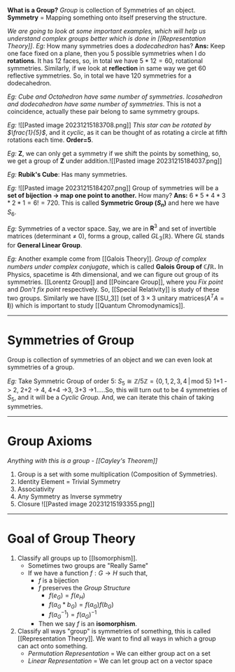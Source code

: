 **What is a Group?**
*Group* is collection of Symmetries of an object. 
**Symmetry** = Mapping something onto itself preserving the structure.

*We are going to look at some important examples, which will help us understand complex groups better which is done in [[Representation Theory]]*.
*Eg:* How many symmetries does a *dodecahedron* has?
**Ans:** Keep one face fixed on a plane, then you $5$ possible symmetries when I do **rotations**. It has $12$ faces, so, in total we have $5*12 = 60$, rotational symmetries. 
Similarly, if we look at **reflection** in same way we get $60$ reflective symmetries. So, in total we have $120$ symmetries for a dodecahedron.

*Eg:* *Cube and Octahedron have same number of symmetries*. *Icosahedron and dodecahedron have same number of symmetries*.
This is not a coincidence, actually these pair belong to same symmetry groups.

*Eg:* ![[Pasted image 20231215183708.png]]
*This star can be rotated by $\frac{1}{5}$*, and it *cyclic*, as it can be thought of as rotating a circle at fifth rotations each time. **Order=5**.

*Eg:* $\mathbf{Z}$, we can only get a symmetry if we shift the points by something, so, we get a group of $\mathbf{Z}$ under addition.![[Pasted image 20231215184037.png]]

*Eg:* **Rubik's Cube**: Has many symmetries.

*Eg:* ![[Pasted image 20231215184207.png]]
Group of symmetries will be a **set of bijection -> map one point to another.** How many?
**Ans:**  $6*5*4*3*2*1 = 6! = 720$. This is called **Symmetric Group ($S_n$)** and here we have $S_6$.

*Eg:* Symmetries of a vector space.
Say, we are in $\mathbf{R}^3$ and set of invertible matrices (determinant $\neq$ 0), forms a group, called $GL_3(\mathbb{R})$. Where $GL$ stands for **General Linear Group**.

*Eg:* Another example come from [[Galois Theory]].
*Group of complex numbers under complex conjugate*, which is called **Galois Group of $\mathbb{C/R}$.**
In Physics, spacetime is 4th dimensional, and we can figure out group of its symmetries. [[Lorentz Group]] and [[Poincare Group]], where you *Fix point* and *Don't fix point* respectively. So, [[Special Relativity]] is study of these two groups.
Similarly we have [[SU_3]] (set of $3\times3$ unitary matrices($A^T A = \mathbf{I}$)) which is important to study [[Quantum Chromodynamics]].
***
# Symmetries of Group

Group is collection of symmetries of an object and we can even look at symmetries of a group.

*Eg:* Take $\text{Symmetric Group of order 5: } S_5 \cong \mathbb{Z}/5\mathbb{Z} = \{0, 1, 2, 3, 4 \,|\, \text{mod } 5\}$
1+1 -> 2, 2+2 -> 4, 4+4 ->3, 3+3 ->1.....So, this will turn out to be 4 symmetries of $S_5$, and it will be a *Cyclic Group.* And, we can iterate this chain of taking symmetries.
***
# Group Axioms
*Anything with this is a group - [[Cayley's Theorem]]*
1. Group is a set with some multiplication (Composition of Symmetries).
2. Identity Element = Trivial Symmetry
3. Associativity
4. Any Symmetry as Inverse symmetry
5. Closure
![[Pasted image 20231215193355.png]]
***
# Goal of Group Theory

1. Classify all groups up to [[Isomorphism]].
	-  Sometimes two groups are "Really Same"
	- If we have a function $f: G \to H$ such that,
		- $f$ is a bijection
		- $f$ preserves the *Group Structure*
			- $f(e_G) = f(e_H)$
			- $f(a_G *b_G) = f(a_G) f(b_G)$
			- $f(a_G^{-1}) = f(a_G)^{-1}$
		- Then we say $f$ is an **isomorphism**.
2. Classify all ways "group" is symmetries of something, this is called [[Representation Theory]]. We want to find all ways in which a group can act onto something.
	- *Permutation Representation* = We can either group act on a set
	- *Linear Representation* = We can let group act on a vector space














